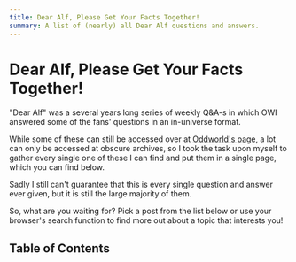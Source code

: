 ```yaml
---
title: Dear Alf, Please Get Your Facts Together!
summary: A list of (nearly) all Dear Alf questions and answers.
---
```


# Dear Alf, Please Get Your Facts Together!

"Dear Alf" was a several years long series of weekly Q&A-s in which
OWI answered some of the fans' questions in an in-universe format.

While some of these can still be accessed over at [Oddworld's
page](https://oddworld.com), a lot can only be accessed at obscure
archives, so I took the task upon myself to gather every single one of
these I can find and put them in a single page, which you can find
below.

Sadly I still can't guarantee that this is every single question and
answer ever given, but it is still the large majority of them.

So, what are you waiting for? Pick a post from the list below or use your
browser's search function to find more out about a topic that interests you!

<h2><a id="toc"></a>Table of Contents</h2>

<div id="root">
</div>

<style>

select {
    margin-left: auto;
    margin-right: auto;
    display: block;
}

#root {
    display: flex;
    flex-direction: row;
    flex-wrap: wrap;
    width: 90%;
    margin: 1rem auto;
    margin-top: 4rem;
}

#root div {
    padding-top: 1rem;
    padding-left: 3rem;
    padding-right: 3rem;
    margin-bottom: 2rem;
    background: #d2d2d2;
    box-shadow: 0 2px 4px 0 rgba(0, 0, 0, 0.2), 0 6px 20px 0 rgba(0, 0, 0, 0.2);
}

#root div div {
    padding-left: 2rem;
    padding-right: 2rem;
    padding-top: 1rem;
    padding-bottom: 1rem;
}
</style>
<script src="/assets/js/main.js"></script>
